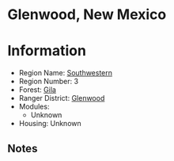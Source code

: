 
Glenwood, New Mexico
====================
  
# Information  
* Region Name: [Southwestern]()  
* Region Number: 3  
* Forest: [Gila](https://www.fs.usda.gov/gila/)  
* Ranger District: [Glenwood]()  
* Modules:  
  - Unknown  
* Housing: Unknown  
  
## Notes

